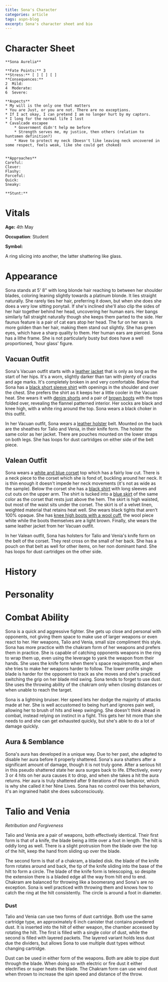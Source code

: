 ```yaml
---
title: Sona's Character
categories: article
tags: aspn-blog
excerpt: Sona's character sheet and bio
---
```




# Character Sheet
```
**Sona Aurelia**

**Fate Points:** 3
**Stress:** [ ] [ ] [ ]
**Consequences:**
2  Mild:
4  Moderate:
6  Severe: 

**Aspects**
* My will is the only one that matters
* You are Just, or you are not. There are no exceptions.
* If I act okay, I can pretend I am no longer hurt by my captors.
* I long for the normal life I lost
* Cavalcade escapee
    * Government didn't help me before
    * Strength serves me, my justice, then others (relation to huntsmen definition?)
    * Have to protect my neck (Doesn't like leaving neck uncovered in some respect, feels weak, like she could get choked)
    

**Approaches**
Careful: 
Clever: 
Flashy:
Forceful:
Quick: 
Sneaky: 

**Stunt:**

```
# Vitals

**Age:** 4th May

**Occupation**: Student

**Symbol:** 

A ring slicing into another, the latter shattering like glass. 

# Appearance

Sona stands at 5' 8" with long blonde hair reaching to between her shoulder blades, coloring leaning slightly towards a platinum blonde. It lies straight naturally. She rarely ties her hair, preferring it down, but when she does she does a very low sitting ponytail. If she's inclined she'll also clip the sides of her hair together behind her head, uncovering her human ears. Her bangs similarly fall straight naturally though she keeps them parted to the side. Her faunus feature is a pair of cat ears atop her head. The fur on her ears is more golden than her hair, making them stand out slightly. She has green eyes, which have a sharp quality to them. Her human ears are pierced. Sona has a lithe frame. She is not particularly busty but does have a well proportioned, 'hour glass' figure. 

## Vacuan Outfit

Sona's Vacuan outfit starts with a [leather jacket](https://i.pinimg.com/564x/7e/61/76/7e6176db42ac0642ad4079fa1cfc769a.jpg) that is only as long as the start of her hips. It's a worn, slightly darker than tan with plenty of cracks and age marks. It's completely broken in and very comfortable. Below that Sona has a [black short sleeve shirt](https://i.pinimg.com/564x/da/8b/47/da8b47e404f550e068de5bca0323399c.jpg) with openings in the shoulder and over the chest. She prefers the shirt as it keeps her a little cooler in the Vacuan heat. She wears it with [denim shorts](https://www.pinterest.com/pin/198932508526422502/) and a pair of [brown boots](https://i.pinimg.com/564x/0d/e3/6a/0de36a54706872deae9536930fd95c47.jpg) with the tops folded over, revealing the flannel patterned interior. Her socks are black and knee high, with a white ring around the top. Sona wears a black choker in this outfit. 

In her Vacuan outfit, Sona wears a [leather holster](https://i.pinimg.com/564x/e2/36/5c/e2365c0cee7b5f7410cff0d1072f6fa0.jpg) belt. Mounted on the back are the sheathes for Talio and Venia, in their knife form. The holster the same color as her jacket. There are pouches mounted on the lower straps on both legs. She has loops for dust cartridges on either side of the belt piece. 


## Valean Outfit

Sona wears a [white and blue corset](https://i.pinimg.com/564x/02/15/93/0215935f159d6b96bf5ef80bc4f496ad.jpg) top which has a fairly low cut. There is a neck piece to the corset which she is fond of, buckling around her neck. It is thin enough it doesn't impede her neck movements (it's not as wide as the sample). Below the corset she has a [black shirt](https://i.pinimg.com/564x/cc/41/6c/cc416c50b855d778a75778e3238cf8b0.jpg) with long sleeves and cut outs on the upper arm. The shirt is tucked into a [blue skirt](https://i.pinimg.com/564x/ae/78/6a/ae786ad98663f1e7347c059ce61df3c6.jpg) of the same color as the corset that rests just above the hem. The skirt is high waisted, but most of the waist sits under the corset. The skirt is of a velvet linen, weighted material that retains heat well. She wears black tights that aren't 100% opaque. She has [knee high boots with a wool cuff](https://i.pinimg.com/564x/77/ce/c4/77cec4de54f1e0307a78bb1ebd1b3bce.jpg), the wool piece white while the boots themselves are a light brown. Finally, she wears the same leather jacket from her Vacuan outfit. 

In her Valean outfit, Sona has holsters for Talio and Venia's knife form on the belt of the corset. They rest cross on the small of her back. She has a pouch on that belt as well for other items, on her non dominant hand. She has loops for dust cartridges on the other side. 

# History

 

# Personality



# Combat Ability

Sona is a quick and aggressive fighter. She gets up close and personal with opponents, not giving them space to make use of larger weapons or even react to her. Her weapons, Talio and Venia, small size compliment this style. Sona has more practice with the chakram form of her weapons and prefers them in practice. She is capable of catching opponents weapons in the ring to wrap them up, even using the leverage to yank the weapon from their hands. She uses the knife form when there's space requirements, and when she tries to make her weapons harder to follow. The lower profile single blade is harder for the opponent to track as she moves and she's practiced switching the grip on her blade mid swing. Sona tends to forget to use dust. She uses the throwing ability of the chakram only when closing distances or when unable to reach the target. 

Sona is a lightning bruiser. Her speed lets her dodge the majority of attacks made at her. She is well accustomed to being hurt and ignores pain well, allowing her to brush of hits and keep swinging. She doesn't think ahead in combat, instead relying on instinct in a fight. This gets her hit more than she needs to and she can get exhausted quickly, but she's able to do a lot of damage quickly. 

## Aura & Semblance

Sona's aura has developed in a unique way. Due to her past, she adapted to disable her aura before it properly shattered. Sona's aura shatters after a significant amount of damage, though it is not truly gone. After a serious hit in this pseudo shattered state her aura surges back to life. Effectively, every 3 or 4 hits on her aura causes it to drop, and when she takes a hit the aura returns. Her aura is truly shattered after 9 iterations of this behavior, which is why she called it her Nine Lives. Sona has no control over this behaviors, it's an ingrained habit she does subconsciously. 



# Talio and Venia

*Retribution and Forgiveness* 

Talio and Venia are a pair of weapons, both effectively identical. Their first form is that of a knife, the blade being a little over a foot in length. The hilt is oddly long as well. There is a slight protrusion from the blade over the top of the hilt, keep the hand from sliding up over the blade.

The second form is that of a chakram, a bladed disk. the blade of the knife form rotates around and back, the tip of the knife sliding into the base of the hilt to form a circle. The blade of the knife form is telescoping, so despite the extension there is a bladed edge all the way from hilt end to end. Chakram are balanced for throwing like a boomerang and Sona's are no exception. Sona is well practiced with throwing them and knows how to catch the ring at the hilt consistently.  The circle is around a foot in diameter.

### Dust

Talio and Venia can use two forms of dust cartridge. Both use the same cartridge type, an approximately 6 inch canister that contains powdered dust. It is inserted into the hilt of either weapon, the chamber accessed by rotating the hilt. The first is filled with a single color of dust, while the second is filled with layered packets. The layered variant holds less dust due the dividers, but allows Sona to use multiple dust types without changing cartridge. 

Dust can be used in either form of the weapons. Both are able to pipe dust through the blade. When doing so with electric or fire dust it either electrifies or super heats the blade. The Chakram form can use wind dust when thrown to increase the spin speed and distance of the throw. 